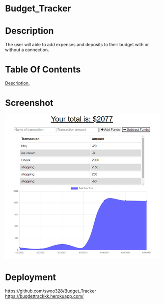 # Budget_Tracker

# Description
The user will able to add expenses and deposits to their budget with or without a connection. 

# Table Of Contents
[ Description. ](#desc)


# Screenshot
![](public/graph.PNG)

# Deployment
https://github.com/swoo328/Budget_Tracker
https://bugdettrackkk.herokuapp.com/
